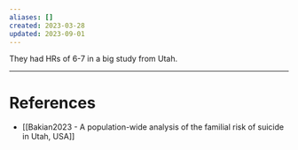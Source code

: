 ```yaml
---
aliases: []
created: 2023-03-28
updated: 2023-09-01
---
```


They had HRs of 6-7 in a big study from Utah. 

---
# References
* [[Bakian2023 - A population-wide analysis of the familial risk of suicide in Utah, USA]]